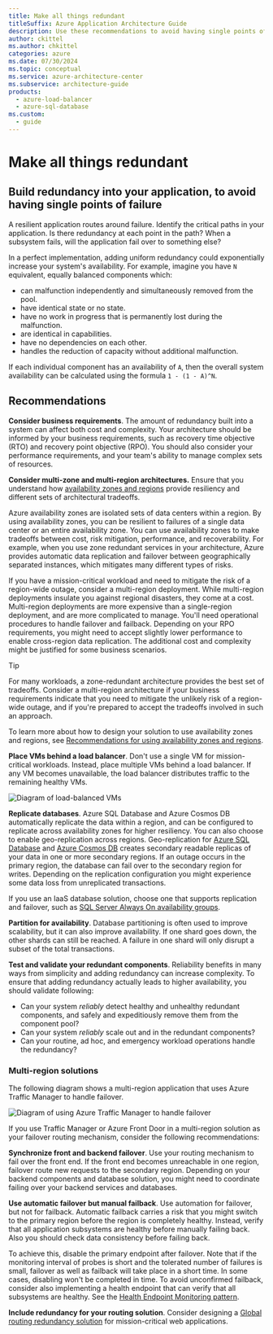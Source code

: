 ```yaml
---
title: Make all things redundant
titleSuffix: Azure Application Architecture Guide
description: Use these recommendations to avoid having single points of failure, by building redundancy into your application.
author: ckittel
ms.author: chkittel
categories: azure
ms.date: 07/30/2024
ms.topic: conceptual
ms.service: azure-architecture-center
ms.subservice: architecture-guide
products:
  - azure-load-balancer
  - azure-sql-database
ms.custom:
  - guide
---
```


# Make all things redundant

## Build redundancy into your application, to avoid having single points of failure

A resilient application routes around failure. Identify the critical paths in your application. Is there redundancy at each point in the path? When a subsystem fails, will the application fail over to something else?
 
In a perfect implementation, adding uniform redundancy could exponentially increase your system's availability. For example, imagine you have `N` equivalent, equally balanced components which:

- can malfunction independently and simultaneously removed from the pool.
- have identical state or no state.
- have no work in progress that is permanently lost during the malfunction.
- are identical in capabilities.
- have no dependencies on each other.
- handles the reduction of capacity without additional malfunction.

If each individual component has an availability of `A`, then the overall system availability can be calculated using the formula `1 - (1 - A)^N`.

## Recommendations

**Consider business requirements**. The amount of redundancy built into a system can affect both cost and complexity. Your architecture should be informed by your business requirements, such as recovery time objective (RTO) and recovery point objective (RPO). You should also consider your performance requirements, and your team's ability to manage complex sets of resources.

**Consider multi-zone and multi-region architectures.** Ensure that you understand how [availability zones and regions](/azure/reliability/availability-zones-overview) provide resiliency and different sets of architectural tradeoffs.

Azure availability zones are isolated sets of data centers within a region. By using availability zones, you can be resilient to failures of a single data center or an entire availability zone. You can use availability zones to make tradeoffs between cost, risk mitigation, performance, and recoverability. For example, when you use zone redundant services in your architecture, Azure provides automatic data replication and failover between geographically separated instances, which mitigates many different types of risks.

If you have a mission-critical workload and need to mitigate the risk of a region-wide outage, consider a multi-region deployment. While multi-region deployments insulate you against regional disasters, they come at a cost. Multi-region deployments are more expensive than a single-region deployment, and are more complicated to manage. You'll need operational procedures to handle failover and failback. Depending on your RPO requirements, you might need to accept slightly lower performance to enable cross-region data replication. The additional cost and complexity might be justified for some business scenarios.

> [!TIP]
> For many workloads, a zone-redundant architecture provides the best set of tradeoffs. Consider a multi-region architecture if your business requirements indicate that you need to mitigate the unlikely risk of a region-wide outage, and if you're prepared to accept the tradeoffs involved in such an approach.

To learn more about how to design your solution to use availability zones and regions, see [Recommendations for using availability zones and regions](/azure/well-architected/reliability/regions-availability-zones).

**Place VMs behind a load balancer**. Don't use a single VM for mission-critical workloads. Instead, place multiple VMs behind a load balancer. If any VM becomes unavailable, the load balancer distributes traffic to the remaining healthy VMs.

![Diagram of load-balanced VMs](./images/load-balancing.svg)

**Replicate databases**. Azure SQL Database and Azure Cosmos DB automatically replicate the data within a region, and can be configured to replicate across availability zones for higher resiliency. You can also choose to enable geo-replication across regions. Geo-replication for [Azure SQL Database][sql-geo-replication] and [Azure Cosmos DB][cosmos-db-geo-replication] creates secondary readable replicas of your data in one or more secondary regions. If an outage occurs in the primary region, the database can fail over to the secondary region for writes. Depending on the replication configuration you might experience some data loss from unreplicated transactions.

If you use an IaaS database solution, choose one that supports replication and failover, such as [SQL Server Always On availability groups][sql-always-on].

**Partition for availability**. Database partitioning is often used to improve scalability, but it can also improve availability. If one shard goes down, the other shards can still be reached. A failure in one shard will only disrupt a subset of the total transactions.

**Test and validate your redundant components**. Reliability benefits in many ways from simplicity and adding redundancy can increase complexity. To ensure that adding redundancy actually leads to higher availability, you should validate following:

- Can your system *reliably* detect healthy and unhealthy redundant components, and safely and expeditiously remove them from the component pool?
- Can your system *reliably* scale out and in the redundant components?
- Can your routine, ad hoc, and emergency workload operations handle the redundancy?

### Multi-region solutions

The following diagram shows a multi-region application that uses Azure Traffic Manager to handle failover.

![Diagram of using Azure Traffic Manager to handle failover](./images/failover.svg)

If you use Traffic Manager or Azure Front Door in a multi-region solution as your failover routing mechanism, consider the following recommendations:

**Synchronize front and backend failover**. Use your routing mechanism to fail over the front end. If the front end becomes unreachable in one region, failover route new requests to the secondary region. Depending on your backend components and database solution, you might need to coordinate failing over your backend services and databases.

**Use automatic failover but manual failback**. Use automation for failover, but not for failback. Automatic failback carries a risk that you might switch to the primary region before the region is completely healthy. Instead, verify that all application subsystems are healthy before manually failing back. Also you should check data consistency before failing back.

To achieve this, disable the primary endpoint after failover. Note that if the monitoring interval of probes is short and the tolerated number of failures is small, failover as well as failback will take place in a short time. In some cases, disabling won't be completed in time. To avoid unconfirmed failback, consider also implementing a health endpoint that can verify that all subsystems are healthy. See the [Health Endpoint Monitoring pattern].

**Include redundancy for your routing solution**. Consider designing a [Global routing redundancy solution](../networking/global-web-applications/overview.md) for mission-critical web applications.

<!-- links -->

[cosmos-db-geo-replication]: /azure/cosmos-db/distribute-data-globally
[sql-always-on]: /sql/database-engine/availability-groups/windows/always-on-availability-groups-sql-server?view=sql-server-ver15&preserve-view=true
[sql-geo-replication]: /azure/sql-database/sql-database-geo-replication-overview
[Health Endpoint Monitoring pattern]: ../../patterns/health-endpoint-monitoring.yml
